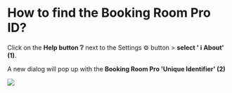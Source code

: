 # How to find the Booking Room Pro ID?

<p class="no-margin">Click on the <b>Help button ❔</b> next to the Settings ⚙️ button &gt; <b>select ' ℹ️ About' (1)</b>.</p>
<p class="no-margin"></p>
<p class="no-margin">A new dialog will pop up with the <b>Booking Room Pro 'Unique Identifier' (2)</b></p>
<p class="no-margin"></p>
<div class="intercom-container"><img src="/assets/img/teams-pro/image_154.png"></div><p class="no-margin"></p>

<Intercom />
<Hubspot />
<Clarity />
<GoogleAnalytics />

